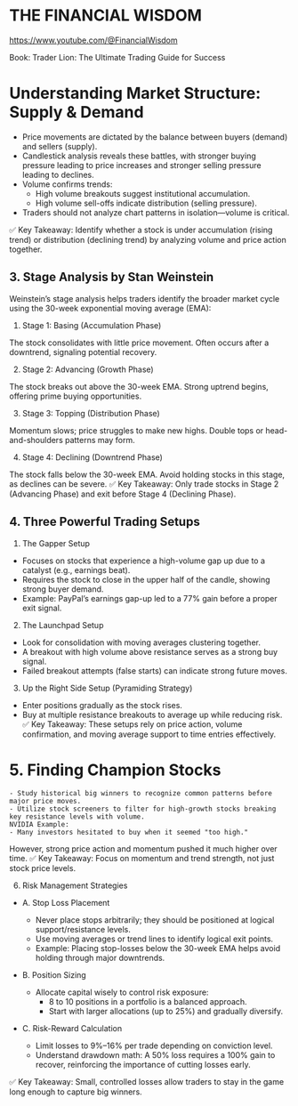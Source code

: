 # THE FINANCIAL WISDOM
https://www.youtube.com/@FinancialWisdom

Book: Trader Lion: The Ultimate Trading Guide for Success

# Understanding Market Structure: Supply & Demand
- Price movements are dictated by the balance between buyers (demand) and sellers (supply).
- Candlestick analysis reveals these battles, with stronger buying pressure leading to price increases and stronger selling pressure leading to declines.
- Volume confirms trends:
    - High volume breakouts suggest institutional accumulation.
    - High volume sell-offs indicate distribution (selling pressure).
- Traders should not analyze chart patterns in isolation—volume is critical.

✅ Key Takeaway: Identify whether a stock is under accumulation (rising trend) or distribution (declining trend) by analyzing volume and price action together.

## 3. Stage Analysis by Stan Weinstein
Weinstein’s stage analysis helps traders identify the broader market cycle using the 30-week exponential moving average (EMA):

1. Stage 1: Basing (Accumulation Phase)

The stock consolidates with little price movement.
Often occurs after a downtrend, signaling potential recovery.

2. Stage 2: Advancing (Growth Phase)

The stock breaks out above the 30-week EMA.
Strong uptrend begins, offering prime buying opportunities.

3. Stage 3: Topping (Distribution Phase)

Momentum slows; price struggles to make new highs.
Double tops or head-and-shoulders patterns may form.

4. Stage 4: Declining (Downtrend Phase)

The stock falls below the 30-week EMA.
Avoid holding stocks in this stage, as declines can be severe.
✅ Key Takeaway: Only trade stocks in Stage 2 (Advancing Phase) and exit before Stage 4 (Declining Phase).


## 4. Three Powerful Trading Setups

1. The Gapper Setup

- Focuses on stocks that experience a high-volume gap up due to a catalyst (e.g., earnings beat).
- Requires the stock to close in the upper half of the candle, showing strong buyer demand.
- Example: PayPal’s earnings gap-up led to a 77% gain before a proper exit signal.

2. The Launchpad Setup

- Look for consolidation with moving averages clustering together.
- A breakout with high volume above resistance serves as a strong buy signal.
- Failed breakout attempts (false starts) can indicate strong future moves.

3. Up the Right Side Setup (Pyramiding Strategy)

- Enter positions gradually as the stock rises.
- Buy at multiple resistance breakouts to average up while reducing risk.
✅ Key Takeaway: These setups rely on price action, volume confirmation, and moving average support to time entries effectively.


# 5. Finding Champion Stocks
    - Study historical big winners to recognize common patterns before major price moves.
    - Utilize stock screeners to filter for high-growth stocks breaking key resistance levels with volume.
    NVIDIA Example:
    - Many investors hesitated to buy when it seemed "too high."
However, strong price action and momentum pushed it much higher over time.
✅ Key Takeaway: Focus on momentum and trend strength, not just stock price levels.

6. Risk Management Strategies
- A. Stop Loss Placement
    - Never place stops arbitrarily; they should be positioned at logical support/resistance levels.
    - Use moving averages or trend lines to identify logical exit points.
    - Example: Placing stop-losses below the 30-week EMA helps avoid holding through major downtrends.

- B. Position Sizing
    - Allocate capital wisely to control risk exposure:
        - 8 to 10 positions in a portfolio is a balanced approach.
        - Start with larger allocations (up to 25%) and gradually diversify.

- C. Risk-Reward Calculation
    - Limit losses to 9%–16% per trade depending on conviction level.
    - Understand drawdown math: A 50% loss requires a 100% gain to recover, reinforcing the importance of cutting losses early.

✅ Key Takeaway: Small, controlled losses allow traders to stay in the game long enough to capture big winners.